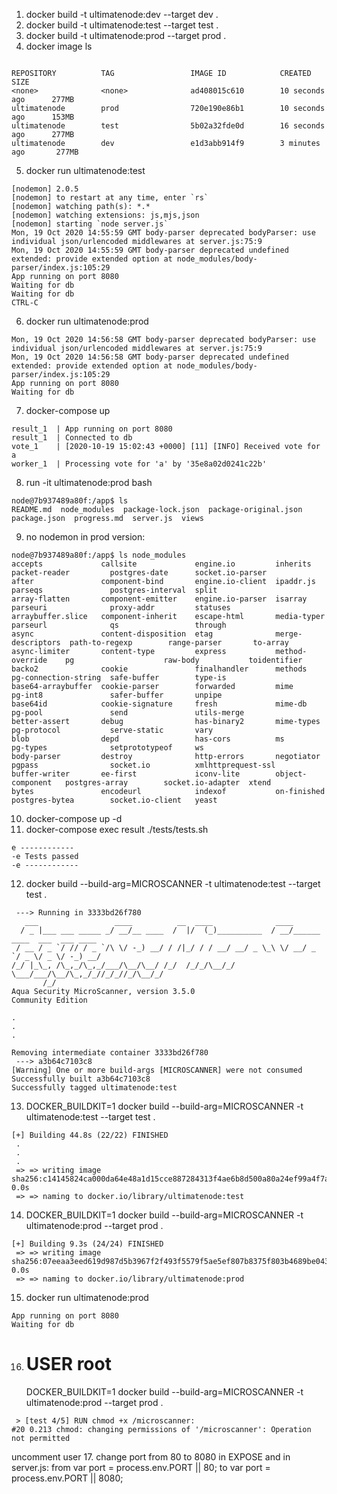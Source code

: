 1. docker build -t ultimatenode:dev --target dev .
2. docker build -t ultimatenode:test --target test .
3. docker build -t ultimatenode:prod --target prod .
4. docker image ls

```

REPOSITORY          TAG                 IMAGE ID            CREATED             SIZE
<none>              <none>              ad408015c610        10 seconds ago      277MB
ultimatenode        prod                720e190e86b1        10 seconds ago      153MB
ultimatenode        test                5b02a32fde0d        16 seconds ago      277MB
ultimatenode        dev                 e1d3abb914f9        3 minutes ago       277MB

```

5. docker run ultimatenode:test

```
[nodemon] 2.0.5
[nodemon] to restart at any time, enter `rs`
[nodemon] watching path(s): *.*
[nodemon] watching extensions: js,mjs,json
[nodemon] starting `node server.js`
Mon, 19 Oct 2020 14:55:59 GMT body-parser deprecated bodyParser: use individual json/urlencoded middlewares at server.js:75:9
Mon, 19 Oct 2020 14:55:59 GMT body-parser deprecated undefined extended: provide extended option at node_modules/body-parser/index.js:105:29
App running on port 8080
Waiting for db
Waiting for db
CTRL-C
```

6. docker run ultimatenode:prod

```
Mon, 19 Oct 2020 14:56:58 GMT body-parser deprecated bodyParser: use individual json/urlencoded middlewares at server.js:75:9
Mon, 19 Oct 2020 14:56:58 GMT body-parser deprecated undefined extended: provide extended option at node_modules/body-parser/index.js:105:29
App running on port 8080
Waiting for db
```

7. docker-compose up

```
result_1  | App running on port 8080
result_1  | Connected to db
vote_1    | [2020-10-19 15:02:43 +0000] [11] [INFO] Received vote for a
worker_1  | Processing vote for 'a' by '35e8a02d0241c22b'
```

8. run -it ultimatenode:prod bash

```
node@7b937489a80f:/app$ ls
README.md  node_modules  package-lock.json  package-original.json  package.json  progress.md  server.js  views
```

9. no nodemon in prod version:

```
node@7b937489a80f:/app$ ls node_modules
accepts             callsite             engine.io         inherits           packet-reader         postgres-date      socket.io-parser
after               component-bind       engine.io-client  ipaddr.js          parseqs               postgres-interval  split
array-flatten       component-emitter    engine.io-parser  isarray            parseuri              proxy-addr         statuses
arraybuffer.slice   component-inherit    escape-html       media-typer        parseurl              qs                 through
async               content-disposition  etag              merge-descriptors  path-to-regexp        range-parser       to-array
async-limiter       content-type         express           method-override    pg                    raw-body           toidentifier
backo2              cookie               finalhandler      methods            pg-connection-string  safe-buffer        type-is
base64-arraybuffer  cookie-parser        forwarded         mime               pg-int8               safer-buffer       unpipe
base64id            cookie-signature     fresh             mime-db            pg-pool               send               utils-merge
better-assert       debug                has-binary2       mime-types         pg-protocol           serve-static       vary
blob                depd                 has-cors          ms                 pg-types              setprototypeof     ws
body-parser         destroy              http-errors       negotiator         pgpass                socket.io          xmlhttprequest-ssl
buffer-writer       ee-first             iconv-lite        object-component   postgres-array        socket.io-adapter  xtend
bytes               encodeurl            indexof           on-finished        postgres-bytea        socket.io-client   yeast
```

10. docker-compose up -d
11. docker-compose exec result ./tests/tests.sh

```
e ------------
-e Tests passed
-e ------------

```

12. docker build --build-arg=MICROSCANNER -t ultimatenode:test --target test .

```
 ---> Running in 3333bd26f780
   ___                 ____          __  ____              ____
  / _ |___ ___ _____ _/ __/__ ____  /  |/  (_)__________  / __/______ ____  ___  ___ ____
 / __ / _ `/ // / _ `/\ \/ -_) __/ / /|_/ / / __/ __/ _ \_\ \/ __/ _ `/ _ \/ _ \/ -_) __/
/_/ |_\_, /\_,_/\_,_/___/\__/\__/ /_/  /_/_/\__/_/  \___/___/\__/\_,_/_//_/_//_/\__/_/
       /_/
Aqua Security MicroScanner, version 3.5.0
Community Edition

.
.
.

Removing intermediate container 3333bd26f780
 ---> a3b64c7103c8
[Warning] One or more build-args [MICROSCANNER] were not consumed
Successfully built a3b64c7103c8
Successfully tagged ultimatenode:test
```

13. DOCKER_BUILDKIT=1 docker build --build-arg=MICROSCANNER -t ultimatenode:test --target test .

```
[+] Building 44.8s (22/22) FINISHED
 .
 .
 .
 => => writing image sha256:c14145824ca000da64e48a1d15cce887284313f4ae6b8d500a80a24ef99a4f7a                                                        0.0s
 => => naming to docker.io/library/ultimatenode:test
```

14. DOCKER_BUILDKIT=1 docker build --build-arg=MICROSCANNER -t ultimatenode:prod --target prod .

```
[+] Building 9.3s (24/24) FINISHED
 => => writing image sha256:07eeaa3eed619d987d5b3967f2f493f5579f5ae5ef807b8375f803b4689be043                                                        0.0s
 => => naming to docker.io/library/ultimatenode:prod
```

15. docker run ultimatenode:prod

```
App running on port 8080
Waiting for db
```

16. # USER root
    DOCKER_BUILDKIT=1 docker build --build-arg=MICROSCANNER -t ultimatenode:prod --target prod .

```
 > [test 4/5] RUN chmod +x /microscanner:
#20 0.213 chmod: changing permissions of '/microscanner': Operation not permitted
```

uncomment user 17. change port from 80 to 8080 in EXPOSE and in server.js:
from var port = process.env.PORT || 80;
to var port = process.env.PORT || 8080;
